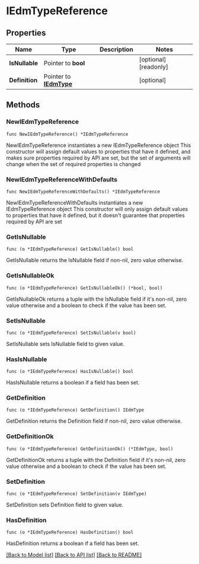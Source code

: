 # IEdmTypeReference

## Properties

Name | Type | Description | Notes
------------ | ------------- | ------------- | -------------
**IsNullable** | Pointer to **bool** |  | [optional] [readonly] 
**Definition** | Pointer to [**IEdmType**](IEdmType.md) |  | [optional] 

## Methods

### NewIEdmTypeReference

`func NewIEdmTypeReference() *IEdmTypeReference`

NewIEdmTypeReference instantiates a new IEdmTypeReference object
This constructor will assign default values to properties that have it defined,
and makes sure properties required by API are set, but the set of arguments
will change when the set of required properties is changed

### NewIEdmTypeReferenceWithDefaults

`func NewIEdmTypeReferenceWithDefaults() *IEdmTypeReference`

NewIEdmTypeReferenceWithDefaults instantiates a new IEdmTypeReference object
This constructor will only assign default values to properties that have it defined,
but it doesn't guarantee that properties required by API are set

### GetIsNullable

`func (o *IEdmTypeReference) GetIsNullable() bool`

GetIsNullable returns the IsNullable field if non-nil, zero value otherwise.

### GetIsNullableOk

`func (o *IEdmTypeReference) GetIsNullableOk() (*bool, bool)`

GetIsNullableOk returns a tuple with the IsNullable field if it's non-nil, zero value otherwise
and a boolean to check if the value has been set.

### SetIsNullable

`func (o *IEdmTypeReference) SetIsNullable(v bool)`

SetIsNullable sets IsNullable field to given value.

### HasIsNullable

`func (o *IEdmTypeReference) HasIsNullable() bool`

HasIsNullable returns a boolean if a field has been set.

### GetDefinition

`func (o *IEdmTypeReference) GetDefinition() IEdmType`

GetDefinition returns the Definition field if non-nil, zero value otherwise.

### GetDefinitionOk

`func (o *IEdmTypeReference) GetDefinitionOk() (*IEdmType, bool)`

GetDefinitionOk returns a tuple with the Definition field if it's non-nil, zero value otherwise
and a boolean to check if the value has been set.

### SetDefinition

`func (o *IEdmTypeReference) SetDefinition(v IEdmType)`

SetDefinition sets Definition field to given value.

### HasDefinition

`func (o *IEdmTypeReference) HasDefinition() bool`

HasDefinition returns a boolean if a field has been set.


[[Back to Model list]](../README.md#documentation-for-models) [[Back to API list]](../README.md#documentation-for-api-endpoints) [[Back to README]](../README.md)


